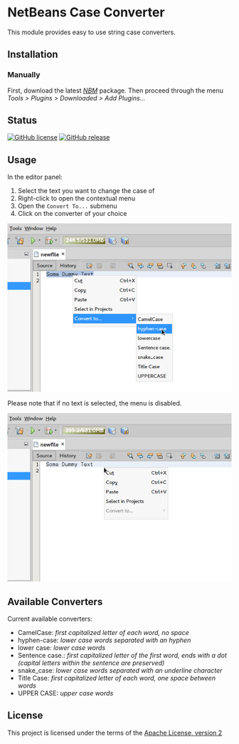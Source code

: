 NetBeans Case Converter
=======================

This module provides easy to use string case converters.

Installation
------------

### Manually

First, download the latest [_NBM_][nbm] package.
Then proceed through the menu _Tools > Plugins > Downloaded > Add Plugins..._

Status
------

[![GitHub license][license-badge]][license-link]
[![GitHub release][release-badge]][release-latest]

Usage
-----

In the editor panel:

1. Select the text you want to change the case of
2. Right-click to open the contextual menu
3. Open the `Convert To...` submenu
4. Click on the converter of your choice

![Convert To...](/resources/enabled-menu.png)

Please note that if no text is selected, the menu is disabled.

![Convert To... disabled](/resources/disabled-menu.png)

Available Converters
--------------------

Current available converters:

- CamelCase: _first capitalized letter of each word, no space_
- hyphen-case: _lower case words separated with an hyphen_
- lower case: _lower case words_
- Sentence case.: _first capitalized letter of the first word, ends with a dot (capital letters within the sentence are preserved)_
- snake_case: _lower case words separated with an underline character_
- Title Case: _first capitalized letter of each word, one space between words_
- UPPER CASE: _upper case words_

License
-------

This project is licensed under the terms of the [Apache License, version 2](/LICENSE)

[nbm]: https://github.com/evidev/releases/latest/download/fr-evidev-netbeans-caseconverter.nbm
[license-badge]: https://img.shields.io/github/license/eviweb/netbeans-case-converter.svg
[license-link]: https://github.com/eviweb/netbeans-case-converter/blob/master/LICENSE
[release-badge]: https://img.shields.io/github/release/eviweb/netbeans-case-converter.svg
[release-latest]: https://github.com/eviweb/netbeans-case-converter/releases/
